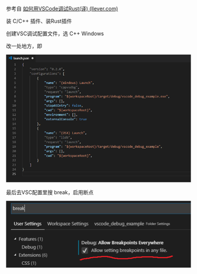 参考自 [如何用VSCode调试Rust(译) (llever.com)](http://llever.com/2019/08/30/如何用vscode调试rust译/)

装 C/C++ 插件、装Rust插件

创建VSC调试配置文件，选 C++ Windows

改一处地方，即

![launch.json](attachments/01.png)



最后去VSC配置里搜 break，启用断点

![Breakpoint settings](attachments/07.png)